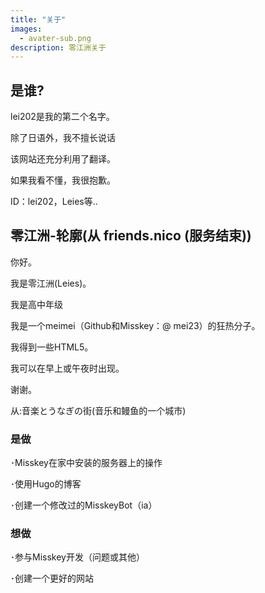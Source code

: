 ```yaml
---
title: "关于"
images: 
  - avater-sub.png
description: 零江洲关于
---
```


## 是谁?

lei202是我的第二个名字。

除了日语外，我不擅长说话

该网站还充分利用了翻译。

如果我看不懂，我很抱歉。

ID：lei202，Leies等..

## 零江洲-轮廓(从 friends.nico (服务结束))

你好。

我是零江洲(Leies)。

我是高中年级

我是一个meimei（Github和Misskey：@ mei23）的狂热分子。

我得到一些HTML5。


我可以在早上或午夜时出现。

谢谢。

从:音楽とうなぎの街(音乐和鳗鱼的一个城市)

### 是做
･Misskey在家中安装的服务器上的操作

･使用Hugo的博客

･创建一个修改过的MisskeyBot（ia）


### 想做
･参与Misskey开发（问题或其他）

･创建一个更好的网站